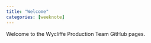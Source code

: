 ```yaml
---
title: "Welcome"
categories: [weeknote]
---
```

Welcome to the Wycliffe Production Team GitHub pages.
